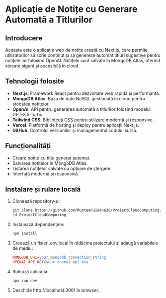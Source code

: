 # Aplicație de Notițe cu Generare Automată a Titlurilor

## Introducere
Aceasta este o aplicație web de notițe creată cu Next.js, care permite utilizatorilor să scrie conținut și să genereze automat titluri sugestive pentru notițele lor folosind OpenAI. Notițele sunt salvate în MongoDB Atlas, oferind stocare sigură și accesibilă în cloud.

## Tehnologii folosite
- **Next.js**: Framework React pentru dezvoltare web rapidă și performantă.
- **MongoDB Atlas**: Baza de date NoSQL gestionată în cloud pentru stocarea notițelor.
- **OpenAI**: API pentru generarea automată a titlurilor folosind modelul GPT-3.5-turbo.
- **Tailwind CSS**: Bibliotecă CSS pentru stilizare modernă și responsive.
- **Vercel**: Platformă de hosting și deploy pentru aplicații Next.js.
- **GitHub**: Controlul versiunilor și managementul codului sursă.

## Funcționalități
- Creare notițe cu titlu generat automat.
- Salvarea notițelor în MongoDB Atlas.
- Listarea notițelor salvate cu opțiune de ștergere.
- Interfață modernă și responsivă.

## Instalare și rulare locală
1. Clonează repository-ul:
   ```bash
   git clone https://github.com/MunteanuIoana20/ProiectCloudComputing.git
   cd ProiectCloudComputing
2. Instalează dependențele:
    ```bash
    npm install
3. Creează un fișier .env.local în rădăcina proiectului și adaugă variabilele de mediu:
    ```ini
    MONGODB_URI=your_mongodb_connection_string
    OPENAI_API_KEY=your_openai_api_key
4. Rulează aplicația:
    ```bash
    npm run dev
5. Deschide http://localhost:3001 în browser.